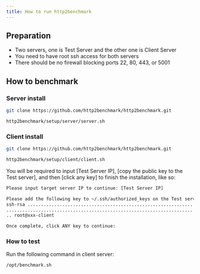 ```yaml
---
title: How to run http2benchmark
---
```


## Preparation 
  - Two servers, one is Test Server and the other one is Client Server
  - You need to have root ssh access for both servers
  - There should be no firewall blocking ports 22, 80, 443, or 5001

## How to benchmark
### Server install
``` bash
git clone https://github.com/http2benchmark/http2benchmark.git
```
``` bash
http2benchmark/setup/server/server.sh
```

### Client install
``` bash
git clone https://github.com/http2benchmark/http2benchmark.git
```
``` bash
http2benchmark/setup/client/client.sh
```

You will be required to input [Test Server IP], [copy the public key to the Test server], and then [click any key] to finish the installation, like so:
``` bash
Please input target server IP to continue: [Test Server IP]
```
``` bash
Please add the following key to ~/.ssh/authorized_keys on the Test server
ssh-rsa .................................................................
.........................................................................
.. root@xxx-client
```
``` bash
Once complete, click ANY key to continue: 
```

### How to test
Run the following command in client server:
``` bash
/opt/benchmark.sh
```
